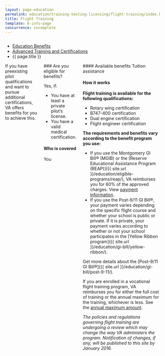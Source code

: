 ```yaml
---
layout: page-education
permalink: education/training-testing-licensing/flight-training/index.html
title: Flight Training
template: 6-info-page
concurrence: incomplete
---
```


<div class="splash" markdown="0">
<div class="row" markdown="0">
<div class="small-12 columns" markdown="0">

<ul class="breadcrumbs" role="menubar" aria-label="Primary">
<li class="parent"><a href="{{ site.url }}/education/">Education Benefits</a></li>
<li class="parent"><a href="{{ site.url }}/education/training-testing-licensing/">Advanced Training and Certifications</a></li>
<li class="active">{{ page.title }}</li>
</ul>

</div>
</div>
</div>

<div class="main" role="main" markdown="0">

<!--<div class="action-bar">
  <div class="row">
    <div class="small-12 columns">
      
    </div>
  </div>  
</div>-->

<div class="section one" markdown="0">
<div class="primary" markdown="0">
<div class="row" markdown="0">
<div class="small-12 columns" markdown="1">
<div markdown="1">
If you have preexisting pilot qualifications and want to pursue additional certifications, VA offers benefits for you to achieve this.
</div>
<div class="call-out" markdown="1">
### Are you eligible for benefits?

Yes, if:

- You have at least a private pilot’s license.
- You have a valid medical certification.

#### Who is covered

You
</div>
<div markdown="1">
#### Available benefits
Tuition assistance

#### How it works 

**Flight training is available for the following qualifications:**

- Rotary wing certification
- B747-400 certification
- Dual engine certification
- Flight engineer certification

**The requirements and benefits vary according to the benefit program you use:**  

- If you use the Montgomery GI Bill® (MGIB) or the [Reserve Educational Assistance Program (REAP)]({{ site.url }}/education/eligible-programs/reap/), VA reimburses you for 60% of the approved charges. View [payment information](http://www.benefits.va.gov/gibill/resources/benefits_resources/rate_tables.asp).
- If you use the Post-9/11 GI Bill®, your payment varies depending on the specific flight course and whether your school is public or private. If it is private, your payment varies according to whether or not your school participates in the [Yellow Ribbon program]({{ site.url }}/education/gi-bill/yellow-ribbon/).

Get more details about the [Post-9/11 GI Bill®]({{ site.url }}/education/gi-bill/post-9-11/).

If you are enrolled in a vocational flight training program, VA reimburses you for either the full cost of training or the annual maximum for the training, whichever is less. See the [annual maximum amount](http://www.benefits.va.gov/gibill/resources/benefits_resources/rate_tables.asp).

*The policies and regulations governing flight training are undergoing a review which may change the way VA administers the program. Notification of changes, if any, will be published to this site by January 2016.*
</div>
</div>

</div>
</div>


</div>
